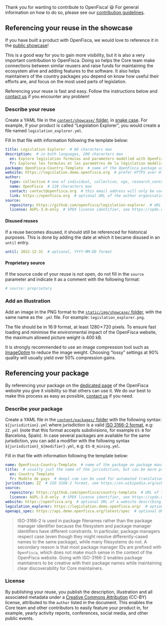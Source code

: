 Thank you for wanting to contribute to OpenFisca! :smiley: For general information on how to do so, please see our [contribution guidelines](https://openfisca.org/doc/contribute/index.html).

## Referencing your reuse in the showcase

If you have built a product with OpenFisca, we would love to reference it in the [public showcase](https://openfisca.org/en/showcase/)!

This is a good way for you to gain more visibility, but it is also a very important contribution to OpenFisca. Doing so helps the Core team make connections between similar reusers and raise funds for maintaining the ecosystem alive and adding features to the software. It also helps maintainers of the country packages you depend on know how useful their efforts are, and focus on the most used parts of legislation.

Referencing your reuse is fast and easy. Follow the instructions below and [contact us](mailto:contact@openfisca.org?subject=Referencing%20reuse) if you encounter any problem!

### Describe your reuse

Create a YAML file in the [`content/showcase/` folder](https://github.com/openfisca/openfisca.org/tree/master/data/showcase), in [snake case](https://en.wikipedia.org/wiki/Snake_case). For example, if your product is called “Legislation Explorer”, you would create a file named `legislation_explorer.yml`.

Fill in that file with information following the template below:

```yml
title: Legislation Explorer  # 80 characters max
description:  # in both languages, 200 characters max
  en: Explore legislation formulas and parameters modelled with OpenFisca.
  fr: Explorez les formules et les paramètres de la législation modélisée.  # deepl.com can be used for automated translation
package: OpenFisca-Country-Template  # name of the OpenFisca package used by this reuse
website: https://legislation.demo.openfisca.org  # prefer HTTPS over HTTP
author:
  type: collective # one of individual, collective, ngo, research_center, business, local_government, or national_government
  name: OpenFisca  # 120 characters max
  contact: contact@openfisca.org  # this email address will only be used by the Core team for questions related to the reuse
  link: https://openfisca.org  # optional URL of the author organisation
source:
  repository: https://github.com/openfisca/legislation-explorer  # URL of the source code; if you have several repositories, choose the one that interfaces most with OpenFisca APIs and add others in a comment
  license: AGPL-3.0-only  # SPDX license identifier, see https://spdx.org/licenses/
```

#### Disused reuses

If a reuse becomes disused, it should still be referenced for historical purposes. This is done by adding the date at which it became disused in an `until` entry.

```yml
until: 2022-12-31  # optional, YYYY-MM-DD format
```

#### Proprietary source

If the source code of your reuse is not open, do not fill in the `source` parameter and indicate it as a comment with the following format:

```yml
# source: proprietary
```

### Add an illustration

Add an image in the PNG format to the [`static/img/showcase/` folder](https://github.com/openfisca/openfisca.org/tree/master/static/img/showcase), with the same name as the `.yml` file. For example: `legislation_explorer.png`.

The file should be in 16:9 format, at least 1280 × 720 pixels. To ensure fast loading and minimise the environmental impact of the OpenFisca website, the maximum allowed picture weight is 400 kB.

It is strongly recommended to use an image compression tool such as [ImageOptim](https://imageoptim.com) to reduce the image weight. Choosing “lossy” settings at 90% quality will usually yield over 50% compression gains.

## Referencing your package

By referencing your package on the [dedicated page](https://openfisca.org/en/packages/) of the OpenFisca website you give it visibility so that others can use it. We do our best to make this process as easy as possible, [contact us]((mailto:contact@openfisca.org?subject=Referencing%20package)) if you need.

### Describe your package

Create a YAML file in the [`content/packages/` folder](https://github.com/openfisca/openfisca.org/tree/master/data/packages) with the following syntax: `${jurisdiction}.yml` where jurisdiction is a valid [ISO 3166-2 format](https://en.wikipedia.org/wiki/ISO_3166-2), e.g: `ZZ.yml` (note that this format accepts subdivisions, for example `ES-B` for Barcelona, Spain). In case several packages are available for the same jurisdiction, you can add a modifier with the following syntax `${jurisdiction}_${modifier}.yml`, e.g: `ES-B_mining.yml`.

Fill in that file with information following the template below:

```yml
name: OpenFisca-Country-Template  # name of the package on package managers, i.e. what you would `pip install`
title:  # usually just the name of the jurisdiction, but can be more precise for specific cases
  en: Country Template
  fr: Modèle de pays  # deepl.com can be used for automated translation
jurisdiction: ZZ  # ISO 3166-2 format, see https://en.wikipedia.org/wiki/ISO_3166-2
source:
  repository: https://github.com/openfisca/country-template  # URL of the source code
  licence: AGPL-3.0-only  # SPDX license identifier, see https://spdx.org/licenses/
website: https://openfisca.org  # optional URL of a website describing the model and its community
legislation_explorer: https://legislation.demo.openfisca.org/  # optional URL of an interactive user interface for navigating implemented legislation
openapi_spec: https://api.demo.openfisca.org/latest/spec  # optional URL of an OpenAPI specification file
```

> ISO-3166-2 is used in package filenames rather than the package manager identifier because the filesystem and package manager identifiers have different constraints. In particular, package managers respect case (even though they might resolve differently-cased names to the same package), while many filesystems do not. A secondary reason is that most package manager IDs are prefixed with `OpenFisca`, which does not make much sense in the context of the OpenFisca website. Going with ISO-3166-2 enables package maintainers to be creative with their package names while maintaining clear discoverability for Core maintainers.

### License

By publishing your reuse, you publish the description, illustration and all associated metadata under a [Creative Commons Attribution](https://creativecommons.org/licenses/by/4.0/) (CC-BY) license, attributed to the `author` listed in the document. This enables the Core team and other contributors to easily feature your product in, for example, yearly activity reports, conferences, social media, and other public events.
